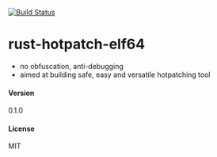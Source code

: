 [![Build Status](https://travis-ci.org/lkpdn/rust-hotpatch-elf64.svg?branch=master)](https://travis-ci.org/lkpdn/rust-hotpatch-elf64)

# rust-hotpatch-elf64

- no obfuscation, anti-debugging
- aimed at building safe, easy and versatile hotpatching tool

#### Version
0.1.0

#### License

MIT
